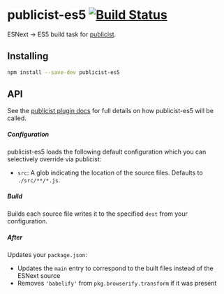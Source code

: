 # publicist-es5 [![Build Status](https://travis-ci.org/bendrucker/publicist-es5.svg?branch=master)](https://travis-ci.org/bendrucker/publicist-es5)

ESNext -> ES5 build task for [publicist](https://github.com/bendrucker/publicist).

## Installing

```sh
npm install --save-dev publicist-es5
```

## API

See the [publicist plugin docs](https://github.com/bendrucker/publicist#plugins) for full details on how publicist-es5 will be called.

##### Configuration

publicist-es5 loads the following default configuration which you can selectively override via publicist:

* `src`: A glob indicating the location of the source files. Defaults to `./src/**/*.js`.

##### Build

Builds each source file writes it to the specified `dest` from your configuration.

##### After

Updates your `package.json`:

* Updates the `main` entry to correspond to the built files instead of the ESNext source
* Removes `'babelify'` from `pkg.browserify.transform` if it was present

